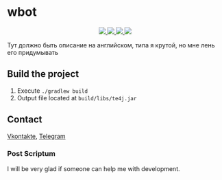 <!-- @formatter:off  -->

# wbot

<div align="center">
  <a href="https://github.com/whilein/wbot/blob/master/LICENSE">
    <img src="https://img.shields.io/github/license/whilein/te4j">
  </a>

  <a href="https://discord.gg/ANEHruraCc">
    <img src="https://img.shields.io/discord/819859288049844224?logo=discord">
  </a>

  <a href="https://github.com/whilein/wbot/issues">
    <img src="https://img.shields.io/github/issues/whilein/te4j">
  </a>

  <a href="https://github.com/whilein/wbot/pulls">
    <img src="https://img.shields.io/github/issues-pr/whilein/te4j">
  </a>
</div>

Тут должно быть описание на английском, типа я крутой, но мне лень его придумывать

## Build the project

1. Execute `./gradlew build`
2. Output file located at `build/libs/te4j.jar`

## Contact

[Vkontakte](https://vk.com/id623151994),
[Telegram](https://t.me/whilein)

### Post Scriptum

I will be very glad if someone can help me with development.

<!-- @formatter:on  -->

